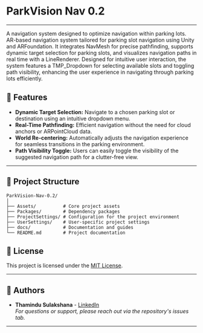# ParkVision Nav 0.2
---
A navigation system designed to optimize navigation within parking lots. AR-based navigation system tailored for parking slot navigation using Unity and ARFoundation. It integrates NavMesh for precise pathfinding, supports dynamic target selection for parking slots, and visualizes navigation paths in real time with a LineRenderer. Designed for intuitive user interaction, the system features a TMP_Dropdown for selecting available slots and toggling path visibility, enhancing the user experience in navigating through parking lots efficiently.

## 🚀 Features
- **Dynamic Target Selection:** Navigate to a chosen parking slot or destination using an intuitive dropdown menu.
- **Real-Time Pathfinding:** Efficient navigation without the need for cloud anchors or ARPointCloud data.
- **World Re-centering:** Automatically adjusts the navigation experience for seamless transitions in the parking environment.
- **Path Visibility Toggle:** Users can easily toggle the visibility of the suggested navigation path for a clutter-free view.

---

## 📂 Project Structure
```plaintext
ParkVision-Nav-0.2/
│
├── Assets/          # Core project assets
├── Packages/        # Dependency packages
├── ProjectSettings/ # Configuration for the project environment
├── UserSettings/    # User-specific project settings
├── docs/            # Documentation and guides
└── README.md        # Project documentation
```

## 📜 License
This project is licensed under the [MIT License](LICENSE).

---

## 👤 Authors
- **Thamindu Sulakshana** - [LinkedIn](https://www.linkedin.com/in/thamindu-sulakshana-232a39216/)  
  *For questions or support, please reach out via the repository's issues tab.*

---
